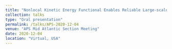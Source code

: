 ```yaml
---
title: "Nonlocal Kinetic Energy Functional Enables Reliable Large-scale Electronic Structure Simulations"
collection: talks
type: "Oral presentation"
permalink: /talks/APS-2020-12-04
venue: "APS Mid Atlantic Section Meeting"
date: 2020-12-04
location: "Virtual, USA"
---
```


